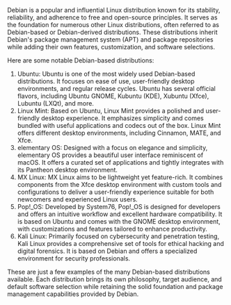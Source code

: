 Debian is a popular and influential Linux distribution known for its stability, reliability, and adherence to free and open-source principles. It serves as the foundation for numerous other Linux distributions, often referred to as Debian-based or Debian-derived distributions. These distributions inherit Debian's package management system (APT) and package repositories while adding their own features, customization, and software selections.

Here are some notable Debian-based distributions:

1.  Ubuntu: Ubuntu is one of the most widely used Debian-based distributions. It focuses on ease of use, user-friendly desktop environments, and regular release cycles. Ubuntu has several official flavors, including Ubuntu GNOME, Kubuntu (KDE), Xubuntu (Xfce), Lubuntu (LXQt), and more.
2.  Linux Mint: Based on Ubuntu, Linux Mint provides a polished and user-friendly desktop experience. It emphasizes simplicity and comes bundled with useful applications and codecs out of the box. Linux Mint offers different desktop environments, including Cinnamon, MATE, and Xfce.
3.  elementary OS: Designed with a focus on elegance and simplicity, elementary OS provides a beautiful user interface reminiscent of macOS. It offers a curated set of applications and tightly integrates with its Pantheon desktop environment.
4.  MX Linux: MX Linux aims to be lightweight yet feature-rich. It combines components from the Xfce desktop environment with custom tools and configurations to deliver a user-friendly experience suitable for both newcomers and experienced Linux users.
5.  Pop!_OS: Developed by System76, Pop!_OS is designed for developers and offers an intuitive workflow and excellent hardware compatibility. It is based on Ubuntu and comes with the GNOME desktop environment, with customizations and features tailored to enhance productivity.
6.  Kali Linux: Primarily focused on cybersecurity and penetration testing, Kali Linux provides a comprehensive set of tools for ethical hacking and digital forensics. It is based on Debian and offers a specialized environment for security professionals.

These are just a few examples of the many Debian-based distributions available. Each distribution brings its own philosophy, target audience, and default software selection while retaining the solid foundation and package management capabilities provided by Debian.
